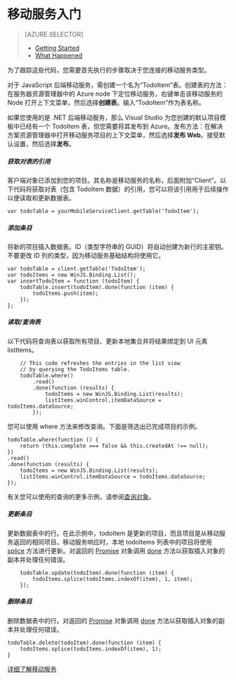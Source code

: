 <properties 
	pageTitle="" 
	description="如何在 Visual Studio 中的 JavaScript 项目内开始使用 Azure 移动服务" 
	services="mobile-services" 
	documentationCenter="" 
	authors="patshea123" 
	manager="douge" 
	editor=""/>

<tags 
	ms.service="mobile-services" 
	ms.date="05/06/2015" 
	wacn.date="07/25/2015"/>

#  移动服务入门

> [AZURE.SELECTOR]
> - [Getting Started](/documentation/articles/vs-mobile-services-javascript-getting-started)
> - [What Happened](/documentation/articles/vs-mobile-services-javascript-what-happened)

为了跟踪这些代码，您需要首先执行的步骤取决于您连接的移动服务类型。

对于 JavaScript 后端移动服务，需创建一个名为“TodoItem”表。创建表的方法：在服务器资源管理器中的 Azure node 下定位移动服务，右键单击该移动服务的 Node 打开上下文菜单，然后选择**创建表**。输入“TodoItem”作为表名称。

如果您使用的是 .NET 后端移动服务，那么 Visual Studio 为您创建的默认项目模板中已经有一个 TodoItem 表，但您需要将其发布到 Azure。发布方法：在解决方案资源管理器中打开移动服务项目的上下文菜单，然后选择**发布 Web**。接受默认设置，然后选择**发布**。

##### 获取对表的引用

客户端对象已添加到您的项目。其名称是移动服务的名称，后面附加“Client”。以下代码将获取对表（包含 TodoItem 数据）的引用，您可以将该引用用于后续操作以便读取和更新数据表。

	var todoTable = yourMobileServiceClient.getTable('TodoItem');

##### 添加条目 

将新的项目插入数据表。ID（类型字符串的 GUID）将自动创建为新行的主密钥。不要更改 ID 列的类型，因为移动服务基础结构将使用它。

    var todoTable = client.getTable('TodoItem');
    var todoItems = new WinJS.Binding.List();
    var insertTodoItem = function (todoItem) {
        todoTable.insert(todoItem).done(function (item) {
            todoItems.push(item);
        });
    };

##### 读取/查询表

以下代码将查询表以获取所有项目、更新本地集合并将结果绑定到 UI 元素 listItems。

        // This code refreshes the entries in the list view 
        // by querying the TodoItems table.
        todoTable.where()
            .read()
            .done(function (results) {
                todoItems = new WinJS.Binding.List(results);
                listItems.winControl.itemDataSource = todoItems.dataSource;
            });

您可以使用 where 方法来修改查询。下面是筛选出已完成项目的示例。

    todoTable.where(function () {
        return (this.complete === false && this.createdAt !== null);
    })
    .read()
    .done(function (results) {
        todoItems = new WinJS.Binding.List(results);
        listItems.winControl.itemDataSource = todoItems.dataSource;
    });

有关您可以使用的查询的更多示例，请参阅[查询对象](http://msdn.microsoft.com/zh-cn/library/azure/jj613353.aspx)。

##### 更新条目

更新数据表中的行。在此示例中，todoItem 是更新的项目，而且项目是从移动服务返回的相同项目。移动服务响应时，本地 todoItems 列表中的项目将使用 [splice](http://msdn.microsoft.com/zh-cn/library/windows/apps/Hh700810.aspx) 方法进行更新。对返回的 [Promise]() 对象调用 [done]() 方法以获取插入对象的副本并处理任何错误。

        todoTable.update(todoItem).done(function (item) {
            todoItems.splice(todoItems.indexOf(item), 1, item);
        });

##### 删除条目

删除数据表中的行。对返回的 [Promise]() 对象调用 [done]() 方法以获取插入对象的副本并处理任何错误。

	todoTable.delete(todoItem).done(function (item) {
	    todoItems.splice(todoItems.indexOf(item), 1);
    }



[详细了解移动服务](/documentation/services/mobile-services)

<!---HONumber=HO63-->